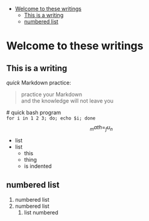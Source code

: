 - [Welcome to these writings](#welcome-to-these-writings)
  - [This is a writing](#this-is-a-writing)
  - [numbered list](#numbered-list)

# Welcome to these writings

## This is a writing

*quick* Markdown practice:
> practice your Markdown  
> and the knowledge will not leave you

\# quick bash program \
    ```for i in 1 2 3; do; echo $i; done```
$$
_math= _fu_n
$$

* list
* list 
  * this
  * thing
  * is indented

## numbered list
1. numbered list
2. numbered list
   1. list numbered




